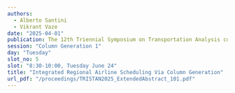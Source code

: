 ```yaml
---
authors:
  - Alberto Santini
  - Vikrant Vaze
date: "2025-04-01"
publication: The 12th Triennial Symposium on Transportation Analysis conference
session: "Column Generation 1"
day: "Tuesday"
slot_no: 5
slot: "8:30-10:00, Tuesday June 24"
title: "Integrated Regional Airline Scheduling Via Column Generation"
url_pdf: "/proceedings/TRISTAN2025_ExtendedAbstract_101.pdf"
---
```

